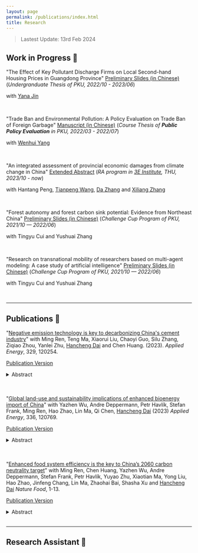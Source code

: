 ```yaml
---
layout: page
permalink: /publications/index.html
title: Research
---
```

> Lastest Update: 13rd Feb 2024
<!-- [中文版本 (Chinese Version)](https://charlie-pku.github.io/file/publications-zh/) -->

## Work in Progress 🚀

"The Effect of Key Pollutant Discharge Firms on Local Second-hand Housing Prices in Guangdong Province"  [Preliminary Slides (in Chinese)](https://charlie-pku.github.io/mypaper/Working_Papers/perception_slides_2023.pdf) 
(*Undergranduate Thesis of PKU, 2022/10 - 2023/06*)

with [Yana Jin](http://scholar.pku.edu.cn/yjin)  


<br>

"Trade Ban and Environmental Pollution: A Policy Evaluation on Trade Ban of Foreign Garbage" [Manuscript (in Chinese)](https://charlie-pku.github.io/mypaper/Working_Papers/garbage_2023.pdf)
(*Course Thesis of **Public Policy Evaluation** in PKU, 2022/03 - 2022/07*)

with [Wenhui Yang](https://www.sg.pku.edu.cn/szdw/zzjs/ggzcx1/1347304.htm)

<br>

"An integrated assessment of provincial economic damages from climate change in China" [Extended Abstract](https://charlie-pku.github.io/mypaper/Working_Papers/IAM_2024.pdf)
(*RA program in [3E Institute](http://www.3e.tsinghua.edu.cn/cn), THU, 2023/10 - now*)

with Hantang Peng, [Tianpeng Wang](http://www.3e.tsinghua.edu.cn/cn/article/311), [Da Zhang](www.energyda.cn) and [Xiliang Zhang](http://www.3e.tsinghua.edu.cn/cn/article/slug/news-member-teacher-zsl)


<br>

"Forest autonomy and forest carbon sink potential: Evidence from Northeast China" [Preliminary Slides (in Chinese)](https://charlie-pku.github.io/mypaper/Working_Papers/forest_2022.pdf)
(*Challenge Cup Program of PKU, 2021/10 — 2022/06*)

with Tingyu Cui and Yushuai Zhang


<br>

"Research on transnational mobility of researchers based on multi-agent modeling: A case study of artificial intelligence" [Preliminary Slides (in Chinese)](https://charlie-pku.github.io/mypaper/Working_Papers/forest_2022.pdf)
(*Challenge Cup Program of PKU, 2021/10 — 2022/06*)

with Tingyu Cui and Yushuai Zhang


<br>


---

## Publications :bookmark_tabs:

"[Negative emission technology is key to decarbonizing China&#39;s cement industry](https://doi.org/10.1016/j.apenergy.2022.120254)" with Ming Ren, Teng Ma, Xiaorui Liu, Chaoyi Guo, Silu Zhang, Ziqiao Zhou, Yanlei Zhu, [Hancheng Dai](http://scholar.pku.edu.cn/hanchengdai/home) and Chen Huang. (2023).  *Applied Energy*, 329, 120254.

[Publication Version](https://charlie-pku.github.io/mypaper/Published_Thesis/cement_2023.pdf)



<details>
  <summary>Abstract</summary>

  <br>
  
  > <font color='grey'>*The cement industry, which contributes to 8% of global CO2 emissions and a large quantity of air pollutants, plays a pivotal role in achieving the carbon neutrality target. However, the question of how to decarbonize the cement industry toward net-zero emissions and the corresponding environmental impact remains unclear. An integrated assessment framework combining a top-down computable general equilibrium model, a bottom-up technology selection model, and a life-cycle assessment was developed to explore the cement industry's carbon–neutral pathways and associated environmental impact. Results show that promoting energy-efficient technologies is crucial for reducing CO2 emissions in the short term, which can also significantly reduce air pollutant emissions. Improving energy efficiency contributes to reducing the emissions of SO2, NOx, and PM2.5, by 33%, 35%, and 8%, respectively, by 2030. In the long run, achieving net-zero carbon emissions requires implementation of bioenergy with carbon capture and storage (BECCS) and demand-side mitigation measures. The share of kilns equipped with BECCS would increase to 68–75% by 2060. Corresponding unit abatement costs of CO2 are 484–676 CNY/tonne CO2. However, BECCS triggers adverse side effects by increasing water consumption and land cover by 7–11 km3 and 3–4 Mha, respectively, in 2060. Thus, China should take full advantage of energy-efficient technologies to co-control CO2 and air pollutant emissions while avoiding negative effects of BECCS.*</font>
</details>



<br>



<br>

"[Global land-use and sustainability implications of enhanced bioenergy import of China](https://doi.org/10.1016/j.apenergy.2023.120769)"  with Yazhen Wu, Andre Deppermann, Petr Havlík, Stefan Frank, Ming Ren, Hao Zhao, Lin Ma, Qi Chen, [Hancheng Dai](http://scholar.pku.edu.cn/hanchengdai/home) (2023) *Applied Energy*, 336, 120769.

[Publication Version](https://charlie-pku.github.io/mypaper/Published_Thesis/bioenergy_2023.pdf)



<details>
  <summary>Abstract</summary>

  <br>
  
  > <font color='grey'>*Most ambitious climate change mitigation pathways indicate multifold bioenergy expansion to support the energy transition, which may trigger increased biomass imports from major bioenergy-consuming regions. However, the potential global land-use change and sustainability trade-offs alongside the bioenergy trade remain poorly understood. Here, we apply the Global Biosphere Management Model (GLOBIOM) to investigate and compare the effects of different increasing bioenergy import strategies in line with the 1.5&#8451;-compatible bioenergy demand in China, which is projected to represent 30% of global bioenergy consumption by the middle of the century. The results show that sourcing additional bioenergy from different world regions could pose heterogeneous impacts on the local and global land systems, with implications on food security, greenhouse gas emissions, and water and fertilizer demand. In the worst cases under strict trade settings, relying on biomass import may induce up to 25% of unmanaged forests converted to managed ones in the supplying regions, while in an open trade environment, increasing bioenergy imports would drastically change the trade flows of staple agricultural or forestry products, which would further bring secondary land-use changes in other world regions. Nevertheless, an economically optimized biomass import portfolio for China has the potential to reduce global overall sustainability trade-offs with food security and emission abatement. However, these benefits vary with indicator and time and are conditional on stricter land-use regulations. Our findings thus shed new light on the design of bioenergy trade strategies and the associated land-use regulations in individual countries in the era of deep decarbonization.*</font>
</details>

<br>

<br>

"[Enhanced food system efficiency is the key to China’s 2060 carbon neutrality target](https://doi.org/10.1038/s43016-023-00790-1)" with Ming Ren, Chen Huang, Yazhen Wu, Andre Deppermann, Stefan Frank, Petr Havlík, Yuyao Zhu, Xiaotian Ma, Yong Liu, Hao Zhao, Jinfeng Chang, Lin Ma, Zhaohai Bai, Shasha Xu and [Hancheng Dai](http://scholar.pku.edu.cn/hanchengdai/home) *Nature Food*, 1-13.

[Publication Version](https://charlie-pku.github.io/mypaper/Published_Thesis/food_2023.pdf)

<details>
  <summary>Abstract</summary>

  <br>

  > <font color='grey'>*Bioenergy with carbon capture and storage, among other negative-emission technologies, is required for China to achieve carbon neutrality—yet it may hinder land-based Sustainable Development Goals. Using modelling and scenario analysis, we investigate how to mitigate the potential adverse impacts on the food system of ambitious bioenergy deployment in China and its trading partners. We find that producing bioenergy domestically while sticking to the food self-sufficiency ratio redlines would lower China's daily per capita calorie intake by 8% and increase domestic food prices by 23% by 2060. Removing China's food self-sufficiency ratio restrictions could halve the domestic food dilemma but risks transferring environmental burdens to other countries, whereas halving food loss and waste, shifting to healthier diets and narrowing crop yield gaps could effectively mitigate these external effects. Our results show that simultaneously achieving carbon neutrality, food security and global sustainability requires a careful combination of these measures.*</font>
</details>


<br>

---

## Research Assistant :scroll:





